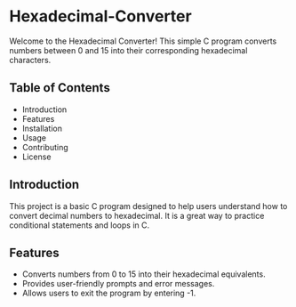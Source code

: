 # Hexadecimal-Converter

Welcome to the Hexadecimal Converter! This simple C program converts numbers between 0 and 15 into their corresponding hexadecimal characters.

## Table of Contents
- Introduction
- Features
- Installation
- Usage
- Contributing
- License

## Introduction
This project is a basic C program designed to help users understand how to convert decimal numbers to hexadecimal. It is a great way to practice conditional statements and loops in C.

## Features
- Converts numbers from 0 to 15 into their hexadecimal equivalents.
- Provides user-friendly prompts and error messages.
- Allows users to exit the program by entering -1.
